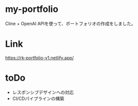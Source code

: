 # my-portfolio
Cline + OpenAI APIを使って、ポートフォリオの作成をしました。

# Link
https://rk-portfolio-v1.netlify.app/

# toDo
- レスポンシブデザインへの対応
- CI/CDパイプラインの構築
